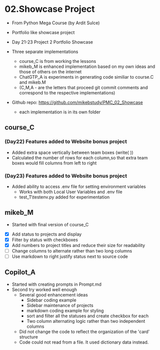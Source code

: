 # 02.Showcase Project
- From Python Mega Course (by Ardit Sulce)
- Portfolio like showcase project
- Day 21-23 Project 2 Portfolio Showcase 

- Three separate implementations 
  - course_C is from working the lessons
  - mikeb_M is enhanced implementation based on my own ideas and those of others on the internet
  - ChatGTP_A is experiments in generating code similiar to course.C and mikeb.M
  - (C,M,A - are the letters that proceed git commit comments and correspond to the respective implementations)

- Github repo: https://github.com/mikebstudy/PMC_02_Showcase
  - each implementation is in its own folder 

## course_C

### (Day22) Features added to Website bonus project
- Added extra space vertically between team boxes (write(&nbsp;))
- Calculated the number of rows for each column,so that extra team boxes would fill columns from left to right

### (Day23) Features added to Website bonus project
- Added ability to access .env file for setting environment variables
  - Works with both Local User Variables and .env file
  - test_T\testenv.py added for experimentation

## mikeb_M
- Started with final version of course_C
- [X] Add status to projects and display
- [X] Filter by status with checkboxes
- [X] Add numbers to project titles and reduce their size for readability
- [ ] Change columns to alternate rather than two long columns
- [ ] Use markdown to right justify status next to source code 

## Copilot_A
- Started with creating prompts in Prompt.md
- Second try worked well enough 
  - Several good enhancement ideas
    - Sidebar coding example
    - Sidebar maintenance of projects
    - markdown coding example for styling
    - sort and filter all the statuses and create checkbox for each
    - Two column alternating logic rather than two independent columns
  - Did not change the code to reflect the organization of the 'card' structure
  - Code could not read from a file. It used dictionary data instead.  

